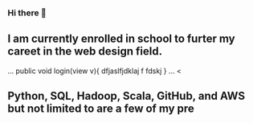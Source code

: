 ### Hi there 👋
## I am currently enrolled in school to furter my careet in the web design field.

>
...
public void login(view v){
dfjaslfjdklaj
f
fdskj
}
...
<
 ## Python, SQL, Hadoop, Scala, GitHub, and AWS but not limited to are a few of my pre

